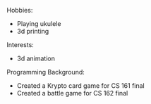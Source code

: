 Hobbies:
* Playing ukulele
* 3d printing

Interests:
* 3d animation

Programming Background:
* Created a Krypto card game for CS 161 final
* Created a battle game for CS 162 final